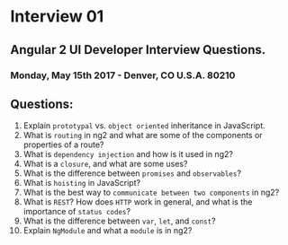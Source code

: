 # Interview 01

## Angular 2 UI Developer Interview Questions.

### Monday, May 15th 2017 - Denver, CO U.S.A. 80210

## Questions:

1) Explain `prototypal` vs. `object oriented` inheritance in JavaScript.
2) What is `routing` in ng2 and what are some of the components or properties of a route?
3) What is `dependency injection` and how is it used in ng2?
4) What is a `closure`, and what are some uses?
5) What is the difference between `promises` and `observables`?
6) What is `hoisting` in JavaScript?
7) What is the best way to `communicate between two components` in ng2?
8) What is `REST`? How does `HTTP` work in general, and what is the importance of `status codes`?
9) What is the difference between `var`, `let`, and `const`?
11) Explain `NgModule` and what a `module` is in ng2?
